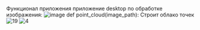 Функционал приложения приложение desktop по обработке изображения:
![image](https://github.com/user-attachments/assets/bbbe6023-3531-4dbb-9962-d9fbe28e7334)
def point_cloud(image_path):
Строит облако точек
![19](https://github.com/user-attachments/assets/44decbc1-5fad-4387-aadb-6a866a7b0026) 
![4](https://github.com/user-attachments/assets/67dd1f37-cac0-49a9-a1c9-d5f2d7b4ead3)


